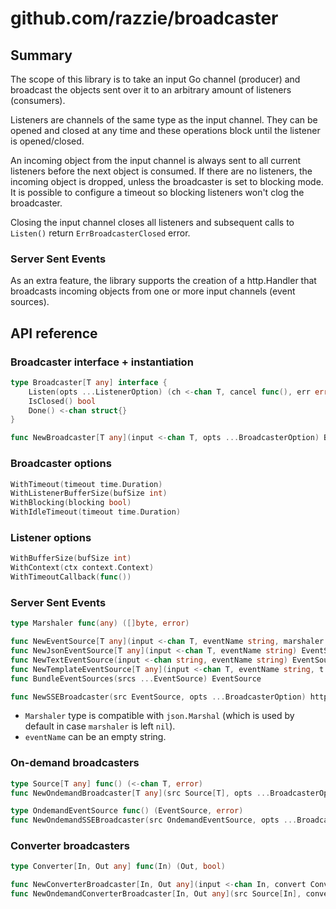 # github.com/razzie/broadcaster

## Summary
The scope of this library is to take an input Go channel (producer) and broadcast the objects sent over it to an arbitrary amount of listeners (consumers).

Listeners are channels of the same type as the input channel. They can be opened and closed at any time and these operations block until the listener is opened/closed.

An incoming object from the input channel is always sent to all current listeners before the next object is consumed. If there are no listeners, the incoming object is dropped, unless the broadcaster is set to blocking mode. It is possible to configure a timeout so blocking listeners won't clog the broadcaster.

Closing the input channel closes all listeners and subsequent calls to ``Listen()`` return ``ErrBroadcasterClosed`` error.

### Server Sent Events
As an extra feature, the library supports the creation of a http.Handler that broadcasts incoming objects from one or more input channels (event sources).

## API reference
### Broadcaster interface + instantiation
```go
type Broadcaster[T any] interface {
	Listen(opts ...ListenerOption) (ch <-chan T, cancel func(), err error)
	IsClosed() bool
	Done() <-chan struct{}
}

func NewBroadcaster[T any](input <-chan T, opts ...BroadcasterOption) Broadcaster[T]
```

### Broadcaster options
```go
WithTimeout(timeout time.Duration)
WithListenerBufferSize(bufSize int)
WithBlocking(blocking bool)
WithIdleTimeout(timeout time.Duration)
```

### Listener options
```go
WithBufferSize(bufSize int)
WithContext(ctx context.Context)
WithTimeoutCallback(func())
```

### Server Sent Events
```go
type Marshaler func(any) ([]byte, error)

func NewEventSource[T any](input <-chan T, eventName string, marshaler Marshaler) EventSource
func NewJsonEventSource[T any](input <-chan T, eventName string) EventSource
func NewTextEventSource(input <-chan string, eventName string) EventSource
func NewTemplateEventSource[T any](input <-chan T, eventName string, t *template.Template, templateName string) EventSource
func BundleEventSources(srcs ...EventSource) EventSource

func NewSSEBroadcaster(src EventSource, opts ...BroadcasterOption) http.Handler
```
* `Marshaler` type is compatible with `json.Marshal` (which is used by default in case `marshaler` is left `nil`).
* `eventName` can be an empty string.

### On-demand broadcasters
```go
type Source[T any] func() (<-chan T, error)
func NewOndemandBroadcaster[T any](src Source[T], opts ...BroadcasterOption) Broadcaster[T]

type OndemandEventSource func() (EventSource, error)
func NewOndemandSSEBroadcaster(src OndemandEventSource, opts ...BroadcasterOption) http.Handler
```

### Converter broadcasters
```go
type Converter[In, Out any] func(In) (Out, bool)

func NewConverterBroadcaster[In, Out any](input <-chan In, convert Converter[In, Out], opts ...BroadcasterOption) Broadcaster[Out]
func NewOndemandConverterBroadcaster[In, Out any](src Source[In], convert Converter[In, Out], opts ...BroadcasterOption) Broadcaster[Out]
```
